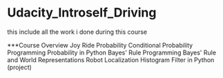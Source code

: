 # Udacity_Introself_Driving
this include all the work i done during this course 

***Course Overview
Joy Ride
Probability
Conditional Probability
Programming Probability in Python
Bayes' Rule
Programming Bayes' Rule and World Representations
Robot Localization
Histogram Filter in Python (project)
